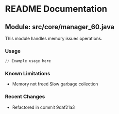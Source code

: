 # README Documentation

## Module: src/core/manager_60.java

This module handles memory issues operations.

### Usage

```python
// Example usage here
```

### Known Limitations

- Memory not freed Slow garbage collection

### Recent Changes

- Refactored in commit 9daf21a3
